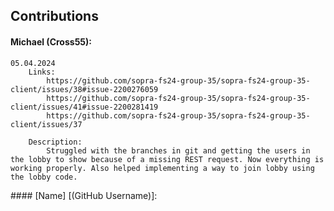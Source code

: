 ## Contributions  

#### Michael (Cross55):  

    05.04.2024
        Links:  
            https://github.com/sopra-fs24-group-35/sopra-fs24-group-35-client/issues/38#issue-2200276059
            https://github.com/sopra-fs24-group-35/sopra-fs24-group-35-client/issues/41#issue-2200281419
            https://github.com/sopra-fs24-group-35/sopra-fs24-group-35-client/issues/37 

        Description:  
            Struggled with the branches in git and getting the users in the lobby to show because of a missing REST request. Now everything is working properly. Also helped implementing a way to join lobby using the lobby code.  

#### [Name] [(GitHub Username)]:



